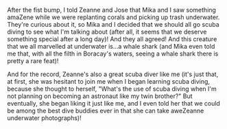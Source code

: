 After the fist bump, I told Zeanne and Jose that Mika and I saw something amaZene while we were replanting corals and picking up trash underwater. They're curious about it, so Mika and I decided that we should all go scuba diving to see what I'm talking about (after all, it seems that we deserve something special after a long day)! And they all agreed! And this creature that we all marvelled at underwater is...a whale shark (and Mika even told me that, with all the filth in Boracay's waters, seeing a whale shark there is pretty a rare feat)!

And for the record, Zeanne's also a great scuba diver like me (it's just that, at first, she was hesitant to join me when I began learning scuba diving, because she thought to herself, "What's the use of scuba diving when I'm not planning on becoming an astronaut like my twin brother?" But eventually, she began liking it just like me, and I even told her that we could be among the best dive buddies ever in that she can take aweZeanne underwater photographs)!
